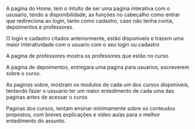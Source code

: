 A pagina do Home, tem o intuito de ser uma pagina interativa com o ususario, tendo a disponibilidade, as funções no cabeçalho como entrar que redireciona ao login, tanto como cadastro, caso não tenha conta, depoimentos e professores.

O login e cadastro citados anteriormente, estão disponiveis e trazem uma maior interatividade com o usuario com o seu login ou cadastro 

A pagina de professores mostra os professores que estão no curso 

A pagina de depoimentos, entregara uma pagina para usuarios, escreverem sobre o curso.

As paginas sobre, mostram os modulos de cada um dos cursos disponiveis, tentando fazer o ussuario ter um maior entedimento de cada uma das paginas antes de acessar o curso.

Paginas dos cursos, tentam ensinar minimamente sobre os conteudos propostos, com breves explicações e video aulas para o melhor entedimento do assunto. 